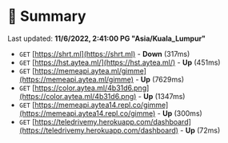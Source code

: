 # 📖 Summary
Last updated: **11/6/2022, 2:41:00 PG "Asia/Kuala_Lumpur"**

- `GET` [https://shrt.ml](https://shrt.ml) - **Down** (317ms)
- `GET` [https://hst.aytea.ml/](https://hst.aytea.ml/) - **Up** (451ms)
- `GET` [https://memeapi.aytea.ml/gimme](https://memeapi.aytea.ml/gimme) - **Up** (7629ms)
- `GET` [https://color.aytea.ml/4b31d6.png](https://color.aytea.ml/4b31d6.png) - **Up** (1347ms)
- `GET` [https://memeapi.aytea14.repl.co/gimme](https://memeapi.aytea14.repl.co/gimme) - **Up** (300ms)
- `GET` [https://teledrivemy.herokuapp.com/dashboard](https://teledrivemy.herokuapp.com/dashboard) - **Up** (72ms)
